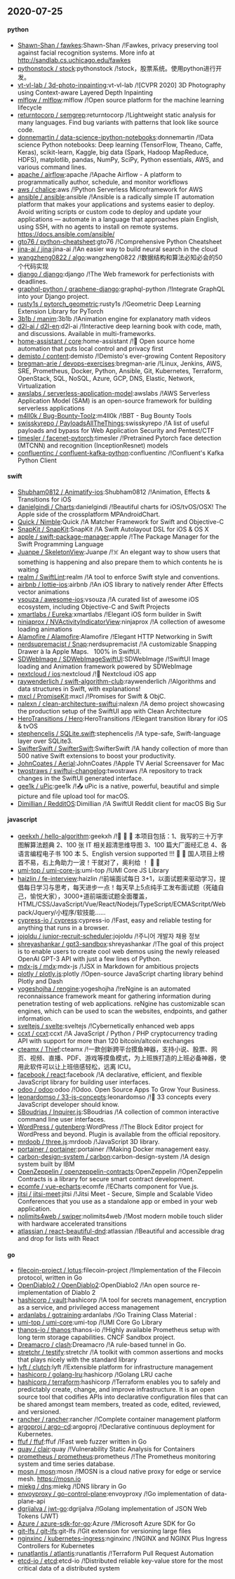 ## 2020-07-25

#### python
* [Shawn-Shan / fawkes](https://github.com/Shawn-Shan/fawkes):Shawn-Shan /!Fawkes, privacy preserving tool against facial recognition systems. More info at http://sandlab.cs.uchicago.edu/fawkes
* [pythonstock / stock](https://github.com/pythonstock/stock):pythonstock /!stock，股票系统。使用python进行开发。
* [vt-vl-lab / 3d-photo-inpainting](https://github.com/vt-vl-lab/3d-photo-inpainting):vt-vl-lab /![CVPR 2020] 3D Photography using Context-aware Layered Depth Inpainting
* [mlflow / mlflow](https://github.com/mlflow/mlflow):mlflow /!Open source platform for the machine learning lifecycle
* [returntocorp / semgrep](https://github.com/returntocorp/semgrep):returntocorp /!Lightweight static analysis for many languages. Find bug variants with patterns that look like source code.
* [donnemartin / data-science-ipython-notebooks](https://github.com/donnemartin/data-science-ipython-notebooks):donnemartin /!Data science Python notebooks: Deep learning (TensorFlow, Theano, Caffe, Keras), scikit-learn, Kaggle, big data (Spark, Hadoop MapReduce, HDFS), matplotlib, pandas, NumPy, SciPy, Python essentials, AWS, and various command lines.
* [apache / airflow](https://github.com/apache/airflow):apache /!Apache Airflow - A platform to programmatically author, schedule, and monitor workflows
* [aws / chalice](https://github.com/aws/chalice):aws /!Python Serverless Microframework for AWS
* [ansible / ansible](https://github.com/ansible/ansible):ansible /!Ansible is a radically simple IT automation platform that makes your applications and systems easier to deploy. Avoid writing scripts or custom code to deploy and update your applications — automate in a language that approaches plain English, using SSH, with no agents to install on remote systems. https://docs.ansible.com/ansible/
* [gto76 / python-cheatsheet](https://github.com/gto76/python-cheatsheet):gto76 /!Comprehensive Python Cheatsheet
* [jina-ai / jina](https://github.com/jina-ai/jina):jina-ai /!An easier way to build neural search in the cloud
* [wangzheng0822 / algo](https://github.com/wangzheng0822/algo):wangzheng0822 /!数据结构和算法必知必会的50个代码实现
* [django / django](https://github.com/django/django):django /!The Web framework for perfectionists with deadlines.
* [graphql-python / graphene-django](https://github.com/graphql-python/graphene-django):graphql-python /!Integrate GraphQL into your Django project.
* [rusty1s / pytorch_geometric](https://github.com/rusty1s/pytorch_geometric):rusty1s /!Geometric Deep Learning Extension Library for PyTorch
* [3b1b / manim](https://github.com/3b1b/manim):3b1b /!Animation engine for explanatory math videos
* [d2l-ai / d2l-en](https://github.com/d2l-ai/d2l-en):d2l-ai /!Interactive deep learning book with code, math, and discussions. Available in multi-frameworks.
* [home-assistant / core](https://github.com/home-assistant/core):home-assistant /!🏡
Open source home automation that puts local control and privacy first
* [demisto / content](https://github.com/demisto/content):demisto /!Demisto's ever-growing Content Repository
* [bregman-arie / devops-exercises](https://github.com/bregman-arie/devops-exercises):bregman-arie /!Linux, Jenkins, AWS, SRE, Prometheus, Docker, Python, Ansible, Git, Kubernetes, Terraform, OpenStack, SQL, NoSQL, Azure, GCP, DNS, Elastic, Network, Virtualization
* [awslabs / serverless-application-model](https://github.com/awslabs/serverless-application-model):awslabs /!AWS Serverless Application Model (SAM) is an open-source framework for building serverless applications
* [m4ll0k / Bug-Bounty-Toolz](https://github.com/m4ll0k/Bug-Bounty-Toolz):m4ll0k /!BBT - Bug Bounty Tools
* [swisskyrepo / PayloadsAllTheThings](https://github.com/swisskyrepo/PayloadsAllTheThings):swisskyrepo /!A list of useful payloads and bypass for Web Application Security and Pentest/CTF
* [timesler / facenet-pytorch](https://github.com/timesler/facenet-pytorch):timesler /!Pretrained Pytorch face detection (MTCNN) and recognition (InceptionResnet) models
* [confluentinc / confluent-kafka-python](https://github.com/confluentinc/confluent-kafka-python):confluentinc /!Confluent's Kafka Python Client

#### swift
* [Shubham0812 / Animatify-ios](https://github.com/Shubham0812/Animatify-ios):Shubham0812 /!Animation, Effects & Transitions for iOS
* [danielgindi / Charts](https://github.com/danielgindi/Charts):danielgindi /!Beautiful charts for iOS/tvOS/OSX! The Apple side of the crossplatform MPAndroidChart.
* [Quick / Nimble](https://github.com/Quick/Nimble):Quick /!A Matcher Framework for Swift and Objective-C
* [SnapKit / SnapKit](https://github.com/SnapKit/SnapKit):SnapKit /!A Swift Autolayout DSL for iOS & OS X
* [apple / swift-package-manager](https://github.com/apple/swift-package-manager):apple /!The Package Manager for the Swift Programming Language
* [Juanpe / SkeletonView](https://github.com/Juanpe/SkeletonView):Juanpe /!☠️
An elegant way to show users that something is happening and also prepare them to which contents he is waiting
* [realm / SwiftLint](https://github.com/realm/SwiftLint):realm /!A tool to enforce Swift style and conventions.
* [airbnb / lottie-ios](https://github.com/airbnb/lottie-ios):airbnb /!An iOS library to natively render After Effects vector animations
* [vsouza / awesome-ios](https://github.com/vsouza/awesome-ios):vsouza /!A curated list of awesome iOS ecosystem, including Objective-C and Swift Projects
* [xmartlabs / Eureka](https://github.com/xmartlabs/Eureka):xmartlabs /!Elegant iOS form builder in Swift
* [ninjaprox / NVActivityIndicatorView](https://github.com/ninjaprox/NVActivityIndicatorView):ninjaprox /!A collection of awesome loading animations
* [Alamofire / Alamofire](https://github.com/Alamofire/Alamofire):Alamofire /!Elegant HTTP Networking in Swift
* [nerdsupremacist / Snap](https://github.com/nerdsupremacist/Snap):nerdsupremacist /!A customizable Snapping Drawer à la Apple Maps.   100% in SwiftUI.
* [SDWebImage / SDWebImageSwiftUI](https://github.com/SDWebImage/SDWebImageSwiftUI):SDWebImage /!SwiftUI Image loading and Animation framework powered by SDWebImage
* [nextcloud / ios](https://github.com/nextcloud/ios):nextcloud /!📱
Nextcloud iOS app
* [raywenderlich / swift-algorithm-club](https://github.com/raywenderlich/swift-algorithm-club):raywenderlich /!Algorithms and data structures in Swift, with explanations!
* [mxcl / PromiseKit](https://github.com/mxcl/PromiseKit):mxcl /!Promises for Swift & ObjC.
* [nalexn / clean-architecture-swiftui](https://github.com/nalexn/clean-architecture-swiftui):nalexn /!A demo project showcasing the production setup of the SwiftUI app with Clean Architecture
* [HeroTransitions / Hero](https://github.com/HeroTransitions/Hero):HeroTransitions /!Elegant transition library for iOS & tvOS
* [stephencelis / SQLite.swift](https://github.com/stephencelis/SQLite.swift):stephencelis /!A type-safe, Swift-language layer over SQLite3.
* [SwifterSwift / SwifterSwift](https://github.com/SwifterSwift/SwifterSwift):SwifterSwift /!A handy collection of more than 500 native Swift extensions to boost your productivity.
* [JohnCoates / Aerial](https://github.com/JohnCoates/Aerial):JohnCoates /!Apple TV Aerial Screensaver for Mac
* [twostraws / swiftui-changelog](https://github.com/twostraws/swiftui-changelog):twostraws /!A repository to track changes in the SwiftUI generated interface.
* [gee1k / uPic](https://github.com/gee1k/uPic):gee1k /!📤
uPic is a native, powerful, beautiful and simple picture and file upload tool for macOS.
* [Dimillian / RedditOS](https://github.com/Dimillian/RedditOS):Dimillian /!A SwiftUI Reddit client for macOS Big Sur

#### javascript
* [geekxh / hello-algorithm](https://github.com/geekxh/hello-algorithm):geekxh /!🙈
🙉
🙊
本项目包括：1、我写的三十万字图解算法题典 2、100 张 IT 相关超清思维导图 3、100 篇大厂面经汇总 4、各语言编程电子书 100 本 5、English version supported !!!
🚀
🚀
国人项目上榜首不易，右上角助力一波！干就对了，奥利给 ！
🚀
🚀
* [umi-top / umi-core-js](https://github.com/umi-top/umi-core-js):umi-top /!UMI Core JS Library
* [haizlin / fe-interview](https://github.com/haizlin/fe-interview):haizlin /!前端面试每日 3+1，以面试题来驱动学习，提倡每日学习与思考，每天进步一点！每天早上5点纯手工发布面试题（死磕自己，愉悦大家），3000+道前端面试题全面覆盖，HTML/CSS/JavaScript/Vue/React/Nodejs/TypeScript/ECMAScritpt/Webpack/Jquery/小程序/软技能……
* [cypress-io / cypress](https://github.com/cypress-io/cypress):cypress-io /!Fast, easy and reliable testing for anything that runs in a browser.
* [jojoldu / junior-recruit-scheduler](https://github.com/jojoldu/junior-recruit-scheduler):jojoldu /!주니어 개발자 채용 정보
* [shreyashankar / gpt3-sandbox](https://github.com/shreyashankar/gpt3-sandbox):shreyashankar /!The goal of this project is to enable users to create cool web demos using the newly released OpenAI GPT-3 API with just a few lines of Python.
* [mdx-js / mdx](https://github.com/mdx-js/mdx):mdx-js /!JSX in Markdown for ambitious projects
* [plotly / plotly.js](https://github.com/plotly/plotly.js):plotly /!Open-source JavaScript charting library behind Plotly and Dash
* [yogeshojha / rengine](https://github.com/yogeshojha/rengine):yogeshojha /!reNgine is an automated reconnaissance framework meant for gathering information during penetration testing of web applications. reNgine has customizable scan engines, which can be used to scan the websites, endpoints, and gather information.
* [sveltejs / svelte](https://github.com/sveltejs/svelte):sveltejs /!Cybernetically enhanced web apps
* [ccxt / ccxt](https://github.com/ccxt/ccxt):ccxt /!A JavaScript / Python / PHP cryptocurrency trading API with support for more than 120 bitcoin/altcoin exchanges
* [cteamx / Thief](https://github.com/cteamx/Thief):cteamx /!一款创新跨平台摸鱼神器，支持小说、股票、网页、视频、直播、PDF、游戏等摸鱼模式，为上班族打造的上班必备神器，使用此软件可以让上班倍感轻松，远离 ICU。
* [facebook / react](https://github.com/facebook/react):facebook /!A declarative, efficient, and flexible JavaScript library for building user interfaces.
* [odoo / odoo](https://github.com/odoo/odoo):odoo /!Odoo. Open Source Apps To Grow Your Business.
* [leonardomso / 33-js-concepts](https://github.com/leonardomso/33-js-concepts):leonardomso /!📜
33 concepts every JavaScript developer should know.
* [SBoudrias / Inquirer.js](https://github.com/SBoudrias/Inquirer.js):SBoudrias /!A collection of common interactive command line user interfaces.
* [WordPress / gutenberg](https://github.com/WordPress/gutenberg):WordPress /!The Block Editor project for WordPress and beyond. Plugin is available from the official repository.
* [mrdoob / three.js](https://github.com/mrdoob/three.js):mrdoob /!JavaScript 3D library.
* [portainer / portainer](https://github.com/portainer/portainer):portainer /!Making Docker management easy.
* [carbon-design-system / carbon](https://github.com/carbon-design-system/carbon):carbon-design-system /!A design system built by IBM
* [OpenZeppelin / openzeppelin-contracts](https://github.com/OpenZeppelin/openzeppelin-contracts):OpenZeppelin /!OpenZeppelin Contracts is a library for secure smart contract development.
* [ecomfe / vue-echarts](https://github.com/ecomfe/vue-echarts):ecomfe /!ECharts component for Vue.js.
* [jitsi / jitsi-meet](https://github.com/jitsi/jitsi-meet):jitsi /!Jitsi Meet - Secure, Simple and Scalable Video Conferences that you use as a standalone app or embed in your web application.
* [nolimits4web / swiper](https://github.com/nolimits4web/swiper):nolimits4web /!Most modern mobile touch slider with hardware accelerated transitions
* [atlassian / react-beautiful-dnd](https://github.com/atlassian/react-beautiful-dnd):atlassian /!Beautiful and accessible drag and drop for lists with React

#### go
* [filecoin-project / lotus](https://github.com/filecoin-project/lotus):filecoin-project /!Implementation of the Filecoin protocol, written in Go
* [OpenDiablo2 / OpenDiablo2](https://github.com/OpenDiablo2/OpenDiablo2):OpenDiablo2 /!An open source re-implementation of Diablo 2
* [hashicorp / vault](https://github.com/hashicorp/vault):hashicorp /!A tool for secrets management, encryption as a service, and privileged access management
* [ardanlabs / gotraining](https://github.com/ardanlabs/gotraining):ardanlabs /!Go Training Class Material :
* [umi-top / umi-core](https://github.com/umi-top/umi-core):umi-top /!UMI Core Go Library
* [thanos-io / thanos](https://github.com/thanos-io/thanos):thanos-io /!Highly available Prometheus setup with long term storage capabilities. CNCF Sandbox project.
* [Dreamacro / clash](https://github.com/Dreamacro/clash):Dreamacro /!A rule-based tunnel in Go.
* [stretchr / testify](https://github.com/stretchr/testify):stretchr /!A toolkit with common assertions and mocks that plays nicely with the standard library
* [lyft / clutch](https://github.com/lyft/clutch):lyft /!Extensible platform for infrastructure management
* [hashicorp / golang-lru](https://github.com/hashicorp/golang-lru):hashicorp /!Golang LRU cache
* [hashicorp / terraform](https://github.com/hashicorp/terraform):hashicorp /!Terraform enables you to safely and predictably create, change, and improve infrastructure. It is an open source tool that codifies APIs into declarative configuration files that can be shared amongst team members, treated as code, edited, reviewed, and versioned.
* [rancher / rancher](https://github.com/rancher/rancher):rancher /!Complete container management platform
* [argoproj / argo-cd](https://github.com/argoproj/argo-cd):argoproj /!Declarative continuous deployment for Kubernetes.
* [ffuf / ffuf](https://github.com/ffuf/ffuf):ffuf /!Fast web fuzzer written in Go
* [quay / clair](https://github.com/quay/clair):quay /!Vulnerability Static Analysis for Containers
* [prometheus / prometheus](https://github.com/prometheus/prometheus):prometheus /!The Prometheus monitoring system and time series database.
* [mosn / mosn](https://github.com/mosn/mosn):mosn /!MOSN is a cloud native proxy for edge or service mesh. https://mosn.io
* [miekg / dns](https://github.com/miekg/dns):miekg /!DNS library in Go
* [envoyproxy / go-control-plane](https://github.com/envoyproxy/go-control-plane):envoyproxy /!Go implementation of data-plane-api
* [dgrijalva / jwt-go](https://github.com/dgrijalva/jwt-go):dgrijalva /!Golang implementation of JSON Web Tokens (JWT)
* [Azure / azure-sdk-for-go](https://github.com/Azure/azure-sdk-for-go):Azure /!Microsoft Azure SDK for Go
* [git-lfs / git-lfs](https://github.com/git-lfs/git-lfs):git-lfs /!Git extension for versioning large files
* [nginxinc / kubernetes-ingress](https://github.com/nginxinc/kubernetes-ingress):nginxinc /!NGINX and NGINX Plus Ingress Controllers for Kubernetes
* [runatlantis / atlantis](https://github.com/runatlantis/atlantis):runatlantis /!Terraform Pull Request Automation
* [etcd-io / etcd](https://github.com/etcd-io/etcd):etcd-io /!Distributed reliable key-value store for the most critical data of a distributed system
